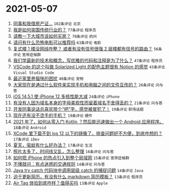 # 2021-05-07

1. [同事和我借房产证…](https://www.v2ex.com/t/775403) `102条评论` `北京`
1. [我是如何突围传统行业的？](https://www.v2ex.com/t/775334) `77条评论` `程序员`
1. [请教一下大城市该如何买房？](https://www.v2ex.com/t/775335) `70条评论` `杭州`
1. [请问有什么恐怖电影可以推荐吗](https://www.v2ex.com/t/775377) `63条评论` `电影`
1. [复式楼 1 楼没网线咋整？ 或者有没有信号很强 2 层楼都有信号的路由？](https://www.v2ex.com/t/775352) `56条评论` `宽带症候群`
1. [我们学最新的技术和概念，写优雅的代码和注释是为了什么？](https://www.v2ex.com/t/775329) `47条评论` `程序员`
1. [VSCode 的这个叫做 Solarized Light 的配色主题很有 Notion 的感觉](https://www.v2ex.com/t/775399) `43条评论` `Visual Studio Code`
1. [最近家里养猫咪的困扰](https://www.v2ex.com/t/775462) `40条评论` `宠物`
1. [大家现在是通过什么软件来实现手机和电脑之间的文件互传的？](https://www.v2ex.com/t/775434) `26条评论` `问与答`
1. [iOS 14.5.1 使 iPhone 12 多核性能大减](https://www.v2ex.com/t/775433) `24条评论` `iPhone`
1. [有没有人因为域名本身的字母美观性而留着域名不舍得丢的？](https://www.v2ex.com/t/775437) `21条评论` `问与答`
1. [开发同事说话总喜欢带个“吧”字，感觉被冒犯了！](https://www.v2ex.com/t/775483) `19条评论` `职场话题`
1. [现在还有没不烫手的手机？](https://www.v2ex.com/t/775394) `19条评论` `硬件`
1. [2021 年了，如何从零入门 Kotlin ？然后能迅速做出一个 Android 应用程序。](https://www.v2ex.com/t/775419) `18条评论` `Android`
1. [XCode 里下载不到 ios 12 以下的镜像了，排查问题好不方便，到底咋想的？](https://www.v2ex.com/t/775442) `17条评论` `iDev`
1. [夏天，驱蚊有什么好办法？](https://www.v2ex.com/t/775346) `17条评论` `生活`
1. [照片太多了，时间线又乱，怎么整理](https://www.v2ex.com/t/775367) `16条评论` `问与答`
1. [如何把 iPhone 的热点引入到整个局域网](https://www.v2ex.com/t/775349) `15条评论` `宽带症候群`
1. [不懂就问：有点迷惑的交通规则](https://www.v2ex.com/t/775474) `14条评论` `问与答`
1. [Java try catch 代码块中调用层级 catch 的捕捉问题](https://www.v2ex.com/t/775412) `14条评论` `Java`
1. [迫于更新简历，有没有什么 markdown 简历模板？](https://www.v2ex.com/t/775455) `13条评论` `程序员`
1. [Air Tag 体验到底咋样？值得买吗](https://www.v2ex.com/t/775327) `13条评论` `Apple`
